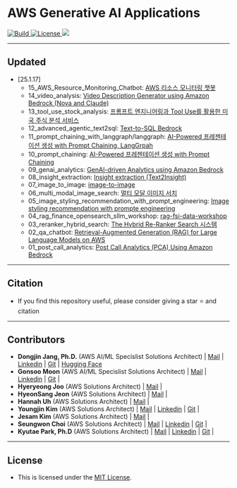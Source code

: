 <h1 align="left"><b>AWS Generative AI Applications</b></h1>
<p align="left">
    <a href="https://github.com/aws-samples">
            <img alt="Build" src="https://img.shields.io/badge/Contribution-Welcome-blue">
    </a>
    <a href="https://github.com/aws-samples/aws-ai-ml-workshop-kr/blob/master/LICENSE">
        <img alt="License" src="https://img.shields.io/badge/LICENSE-MIT-green">
    </a>
    <a href="https://hits.seeyoufarm.com"><img src="https://hits.seeyoufarm.com/api/count/incr/badge.svg?url=https%3A%2F%2Fgithub.com%2Faws-samples%2Faws-ai-ml-workshop-kr%2Ftree%2Fmaster%2Fgenai%2Faws-gen-ai-kr%2F20_applications&count_bg=%2379C83D&title_bg=%23555555&icon=&icon_color=%23E7E7E7&title=hits&edge_flat=false"/></a>
</p>



- - -

## <div id="Contents">**Updated**</div>
- [25.1.17]
    - 15_AWS_Resource_Monitoring_Chatbot: [AWS 리소스 모니터링 챗봇](https://github.com/aws-samples/aws-ai-ml-workshop-kr/tree/master/genai/aws-gen-ai-kr/20_applications/15_AWS_Resource_Monitoring_Chatbot)
    - 14_video_analysis: [Video Description Generator using Amazon Bedrock (Nova and Claude)](https://github.com/aws-samples/aws-ai-ml-workshop-kr/tree/master/genai/aws-gen-ai-kr/20_applications/14_video_analysis)
    - 13_tool_use_stock_analysis: [프롬프트 엔지니어링과 Tool Use를 활용한 미국 주식 분석 서비스](https://github.com/aws-samples/aws-ai-ml-workshop-kr/tree/master/genai/aws-gen-ai-kr/20_applications/13_tool_use_stock_analysis)
    - 12_advanced_agentic_text2sql: [Text-to-SQL Bedrock](https://github.com/aws-samples/aws-ai-ml-workshop-kr/tree/master/genai/aws-gen-ai-kr/20_applications/12_advanced_agentic_text2sql)    
    - 11_prompt_chaining_with_langgraph/langgraph: [AI-Powered 프레젠테이션 생성 with Prompt Chaining, LangGrpah](https://github.com/aws-samples/aws-ai-ml-workshop-kr/tree/master/genai/aws-gen-ai-kr/20_applications/11_prompt_chaining_with_langgraph/langgraph)        
    - 10_prompt_chaining: [AI-Powered 프레젠테이션 생성 with Prompt Chaining](https://github.com/aws-samples/aws-ai-ml-workshop-kr/tree/master/genai/aws-gen-ai-kr/20_applications/10_prompt_chaining)            
    - 09_genai_analytics: [GenAI-driven Analytics using Amazon Bedrock](https://github.com/aws-samples/aws-ai-ml-workshop-kr/tree/master/genai/aws-gen-ai-kr/20_applications/09_genai_analytics)                
    - 08_insight_extraction: [Insight extraction (Text2Insight)](https://github.com/aws-samples/aws-ai-ml-workshop-kr/tree/master/genai/aws-gen-ai-kr/20_applications/08_insight_extraction)                    
    - 07_image_to_image: [image-to-image](https://github.com/aws-samples/aws-ai-ml-workshop-kr/tree/master/genai/aws-gen-ai-kr/20_applications/07_image_to_image)                        
    - 06_multi_modal_image_search: [멀티 모달 이미지 서치](https://github.com/aws-samples/aws-ai-ml-workshop-kr/tree/master/genai/aws-gen-ai-kr/20_applications/06_multi_modal_image_search)    
    - 05_image_styling_recommendation_with_prompt_engineering: [Image styling recommendation with prompte engineering](https://github.com/aws-samples/aws-ai-ml-workshop-kr/tree/master/genai/aws-gen-ai-kr/20_applications/05_image_styling_recommendation_with_prompt_engineering)    
    - 04_rag_finance_opensearch_sllm_workshop: [rag-fsi-data-workshop](https://github.com/aws-samples/aws-ai-ml-workshop-kr/tree/master/genai/aws-gen-ai-kr/20_applications/04_rag_finance_opensearch_sllm_workshop)    
    - 03_reranker_hybrid_search: [The Hybrid Re-Ranker Search 시스템](https://github.com/aws-samples/aws-ai-ml-workshop-kr/tree/master/genai/aws-gen-ai-kr/20_applications/03_reranker_hybrid_search)    
    - 02_qa_chatbot: [Retrieval-Augmented Generation (RAG) for Large Language Models on AWS](https://github.com/aws-samples/aws-ai-ml-workshop-kr/tree/master/genai/aws-gen-ai-kr/20_applications/02_qa_chatbot)        
    - 01_post_call_analytics: [Post Call Analytics (PCA) Using Amazon Bedrock](https://github.com/aws-samples/aws-ai-ml-workshop-kr/blob/master/genai/aws-gen-ai-kr/20_applications/01_post_call_analytics/01_post-call-analytics-ko-with-stt.ipynb)            

- - -

## <div id="Citation">**Citation**</div>
- <span style="#FF69B4;"> If you find this repository useful, please consider giving a star ⭐ and citation</span>

- - -

## <div id="Contributors">**Contributors**</div>
- <span style="#FF69B4;"> **Dongjin Jang, Ph.D.** (AWS AI/ML Specislist Solutions Architect) | [Mail](mailto:dongjinj@amazon.com) | [Linkedin](https://www.linkedin.com/in/dongjin-jang-kr/) | [Git](https://github.com/dongjin-ml) | [Hugging Face](https://huggingface.co/Dongjin-kr)</span>
- <span style="#FF69B4;"> **Gonsoo Moon** (AWS AI/ML Specislist Solutions Architect) | [Mail](mailto:moongons@amazon.com) | [Linkedin](https://www.linkedin.com/in/gonsoomoon/) | [Git](https://github.com/gonsoomoon-ml) | </span>
- <span style="#FF69B4;"> **Hyeryeong Joo** (AWS Solutions Architect) | [Mail](mailto:joohyery@amazon.com) |</span>
- <span style="#FF69B4;"> **HyeonSang Jeon** (AWS Solutions Architect) | [Mail](mailto:hsjeon@amazon.com) |</span>
- <span style="#FF69B4;"> **Hannah Uh** (AWS Solutions Architect) | [Mail](mailto:hannahuh@amazon.com) |</span>
- <span style="#FF69B4;"> **Youngjin Kim** (AWS Solutions Architect) | [Mail](mailto:youngjik@amazon.com) | [Linkedin](https://www.linkedin.com/in/zerojin/) | [Git](https://github.com/comeddy) | </span>
- <span style="#FF69B4;"> **Jesam Kim** (AWS Solutions Architect) | [Mail](mailto:jesamkim@amazon.com) | </span>
- <span style="#FF69B4;"> **Seungwon Choi** (AWS Solutions Architect) | [Mail](mailto:piepiesw@amazon.com) | [Linkedin](https://www.linkedin.com/in/seungwon-choi-8a74a6210/) | [Git](https://github.com/seungwon2) | </span>
- <span style="#FF69B4;"> **Kyutae Park, Ph.D** (AWS Solutions Architect) | [Mail](mailto:kyutae@amazon.com) | [Linkedin](https://www.linkedin.com/in/ren-ai-ssance/) | [Git](https://github.com/ren-ai-ssance) | </span>
- - -

## <div id="License">**License**</div>
- <span style="#FF69B4;"> This is licensed under the [MIT License](https://github.com/aws-samples/aws-ai-ml-workshop-kr/blob/master/LICENSE). </span>
